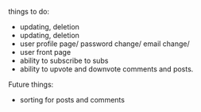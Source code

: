 things to do:

- updating, deletion
- updating, deletion
- user profile page/ password change/ email change/
- user front page
- ability to subscribe to subs
- ability to upvote and downvote comments and posts.

Future things:

- sorting for posts and comments
